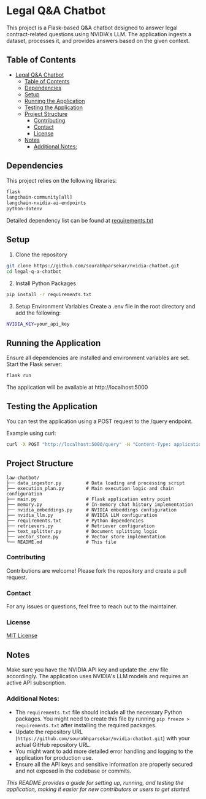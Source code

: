# Legal Q&A Chatbot

This project is a Flask-based Q&A chatbot designed to answer legal contract-related questions using NVIDIA's LLM. The application ingests a dataset, processes it, and provides answers based on the given context.

## Table of Contents
- [Legal Q\&A Chatbot](#legal-qa-chatbot)
  - [Table of Contents](#table-of-contents)
  - [Dependencies](#dependencies)
  - [Setup](#setup)
  - [Running the Application](#running-the-application)
  - [Testing the Application](#testing-the-application)
  - [Project Structure](#project-structure)
    - [Contributing](#contributing)
    - [Contact](#contact)
    - [License](#license)
  - [Notes](#notes)
    - [Additional Notes:](#additional-notes)

## Dependencies

This project relies on the following libraries:

```bash
flask
langchain-community[all]
langchain-nvidia-ai-endpoints
python-dotenv
```
Detailed dependency list can be found at [requirements.txt](requirements.txt)

## Setup
1. Clone the repository
```bash
git clone https://github.com/sourabhparsekar/nvidia-chatbot.git
cd legal-q-a-chatbot
```
2. Install Python Packages
```bash
pip install -r requirements.txt
```
3. Setup Environment Variables
Create a .env file in the root directory and add the following:
```bash
NVIDIA_KEY=your_api_key
```

## Running the Application
Ensure all dependencies are installed and environment variables are set.
Start the Flask server:
```bash
flask run
```

The application will be available at http://localhost:5000

## Testing the Application
You can test the application using a POST request to the /query endpoint.

Example using curl:

```bash
curl -X POST "http://localhost:5000/query" -H "Content-Type: application/json" -d '{"question":"What is the termination clause in the contract?"}'
```

## Project Structure
```
law-chatbot/
├── data_ingestor.py         # Data loading and processing script
├── execution_plan.py        # Main execution logic and chain configuration
├── main.py                  # Flask application entry point
├── memory.py                # In-memory chat history implementation
├── nvidia_embeddings.py     # NVIDIA embeddings configuration
├── nvidia_llm.py            # NVIDIA LLM configuration
├── requirements.txt         # Python dependencies
├── retrievers.py            # Retriever configuration
├── text_splitter.py         # Document splitting logic
├── vector_store.py          # Vector store implementation
└── README.md                # This file
```

### Contributing
Contributions are welcome! Please fork the repository and create a pull request.

### Contact
For any issues or questions, feel free to reach out to the maintainer.

### License
[MIT License](https://opensource.org/license/MIT)

## Notes
Make sure you have the NVIDIA API key and update the .env file accordingly.
The application uses NVIDIA's LLM models and requires an active API subscription.

### Additional Notes:

- The `requirements.txt` file should include all the necessary Python packages. You might need to create this file by running `pip freeze > requirements.txt` after installing the required packages.
- Update the repository URL (`https://github.com/sourabhparsekar/nvidia-chatbot.git`) with your actual GitHub repository URL.
- You might want to add more detailed error handling and logging to the application for production use.
- Ensure all the API keys and sensitive information are properly secured and not exposed in the codebase or commits.


*This README provides a guide for setting up, running, and testing the application, making it easier for new contributors or users to get started.*
